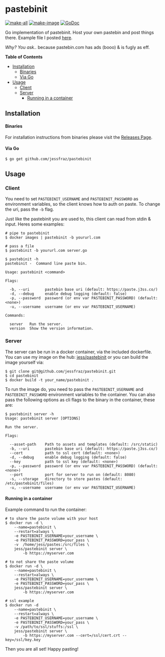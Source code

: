 # pastebinit

[![make-all](https://github.com/jessfraz/pastebinit/workflows/make%20all/badge.svg)](https://github.com/jessfraz/pastebinit/actions?query=workflow%3A%22make+all%22)
[![make-image](https://github.com/jessfraz/pastebinit/workflows/make%20image/badge.svg)](https://github.com/jessfraz/pastebinit/actions?query=workflow%3A%22make+image%22)
[![GoDoc](https://img.shields.io/badge/godoc-reference-5272B4.svg?style=for-the-badge)](https://godoc.org/github.com/jessfraz/pastebinit)

Go implementation of pastebinit. Host your own pastebin and post things there. Example file I posted [here](https://paste.j3ss.co/F6CSRR5l).

*Why? You ask..* because pastebin.com has ads (booo) & is fugly as eff.

**Table of Contents**

<!-- toc -->

- [Installation](#installation)
    + [Binaries](#binaries)
    + [Via Go](#via-go)
- [Usage](#usage)
  * [Client](#client)
  * [Server](#server)
    + [Running in a container](#running-in-a-container)

<!-- tocstop -->

## Installation

#### Binaries

For installation instructions from binaries please visit the [Releases Page](https://github.com/jessfraz/pastebinit/releases).

#### Via Go

```console
$ go get github.com/jessfraz/pastebinit
```

## Usage

### Client

You need to set `PASTEBINIT_USERNAME` and `PASTEBINIT_PASSWORD` as environment variables,
so the client knows how to auth on paste. To change the uri, pass the `-b` flag.

Just like the pastebinit you are used to, this client can read from stdin & input. Heres some examples:

```console
# pipe to pastebinit
$ docker images | pastebinit -b yoururl.com

# pass a file
$ pastebinit -b yoururl.com server.go
```

```console
$ pastebinit -h
pastebinit -  Command line paste bin.

Usage: pastebinit <command>

Flags:

  -b, --uri       pastebin base uri (default: https://paste.j3ss.co/)
  -d, --debug     enable debug logging (default: false)
  -p, --password  password (or env var PASTEBINIT_PASSWORD) (default: <none>)
  -u, --username  username (or env var PASTEBINIT_USERNAME)

Commands:

  server   Run the server.
  version  Show the version information.
```

### Server

The server can be run in a docker container, via the included dockerfile.
You can use my image on the hub: [jess/pastebinit](https://registry.hub.docker.com/u/jess/pastebinit/)
or you can build the image yourself via:

```console
$ git clone git@github.com/jessfraz/pastebinit.git
$ cd pastebinit
$ docker build -t your_name/pastebinit .
```

To run the image do, you need to pass the `PASTEBINIT_USERNAME` and `PASTEBINIT_PASSWORD` environment variables to the container.
You can also pass the following options as cli flags to the binary in the container, these are:

```console
$ pastebinit server -h
Usage: pastebinit server [OPTIONS]

Run the server.

Flags:

  --asset-path    Path to assets and templates (default: /src/static)
  -b, --uri       pastebin base uri (default: https://paste.j3ss.co/)
  --cert          path to ssl cert (default: <none>)
  -d, --debug     enable debug logging (default: false)
  --key           path to ssl key (default: <none>)
  -p, --password  password (or env var PASTEBINIT_PASSWORD) (default: <none>)
  --port          port for server to run on (default: 8080)
  -s, --storage   directory to store pastes (default: /etc/pastebinit/files)
  -u, --username  username (or env var PASTEBINIT_USERNAME)
```

#### Running in a container

Example command to run the container:

```console
# to share the paste volume with your host
$ docker run -d \
    --name=pastebinit \
    --restart=always \
    -e PASTEBINIT_USERNAME=your_username \
    -e PASTEBINIT_PASSWORD=your_pass \
    -v  /home/jess/pastes:/src/files \
    jess/pastebinit server \
        -b https://myserver.com

# to not share the paste volume
$ docker run -d \
    --name=pastebinit \
    --restart=always \
    -e PASTEBINIT_USERNAME=your_username \
    -e PASTEBINIT_PASSWORD=your_pass \
    jess/pastebinit server \
        -b https://myserver.com

# ssl example
$ docker run -d 
    --name=pastebinit \
    --restart=always \
    -e PASTEBINIT_USERNAME=your_username \
    -e PASTEBINIT_PASSWORD=your_pass \
    -v /path/to/ssl/stuffs:/ssl \
    jess/pastebinit server \
        -b https://myserver.com --cert=/ssl/cert.crt --key=/ssl/key.key
```

Then you are all set! Happy pasting!
